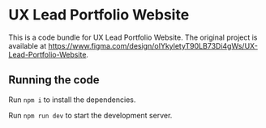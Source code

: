 
  # UX Lead Portfolio Website

  This is a code bundle for UX Lead Portfolio Website. The original project is available at https://www.figma.com/design/oIYkyletyT90LB73Di4gWs/UX-Lead-Portfolio-Website.

  ## Running the code

  Run `npm i` to install the dependencies.

  Run `npm run dev` to start the development server.
  